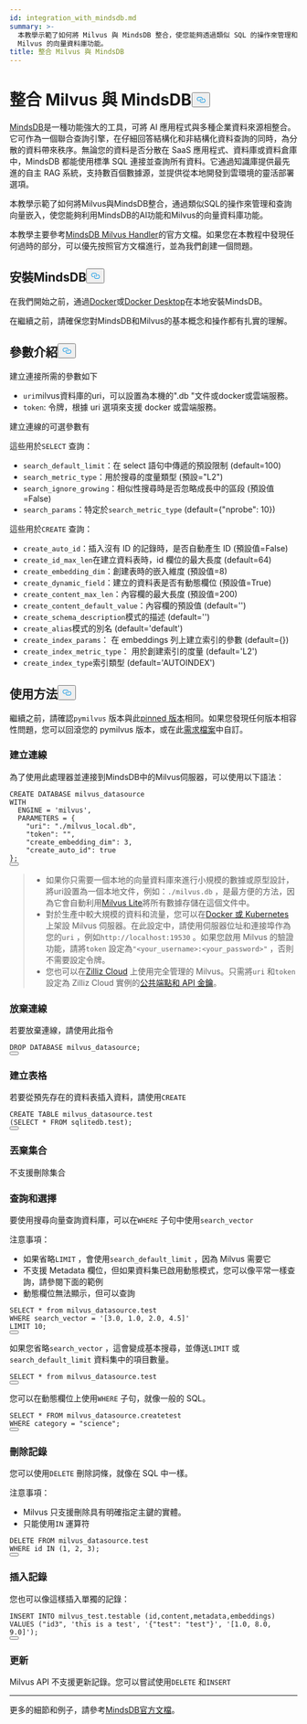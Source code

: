```yaml
---
id: integration_with_mindsdb.md
summary: >-
  本教學示範了如何將 Milvus 與 MindsDB 整合，使您能夠透過類似 SQL 的操作來管理和查詢向量嵌入，從而利用 MindsDB 的 AI 功能與
  Milvus 的向量資料庫功能。
title: 整合 Milvus 與 MindsDB
---
```

<h1 id="Integrate-Milvus-with-MindsDB" class="common-anchor-header">整合 Milvus 與 MindsDB<button data-href="#Integrate-Milvus-with-MindsDB" class="anchor-icon" translate="no">
      <svg translate="no"
        aria-hidden="true"
        focusable="false"
        height="20"
        version="1.1"
        viewBox="0 0 16 16"
        width="16"
      >
        <path
          fill="#0092E4"
          fill-rule="evenodd"
          d="M4 9h1v1H4c-1.5 0-3-1.69-3-3.5S2.55 3 4 3h4c1.45 0 3 1.69 3 3.5 0 1.41-.91 2.72-2 3.25V8.59c.58-.45 1-1.27 1-2.09C10 5.22 8.98 4 8 4H4c-.98 0-2 1.22-2 2.5S3 9 4 9zm9-3h-1v1h1c1 0 2 1.22 2 2.5S13.98 12 13 12H9c-.98 0-2-1.22-2-2.5 0-.83.42-1.64 1-2.09V6.25c-1.09.53-2 1.84-2 3.25C6 11.31 7.55 13 9 13h4c1.45 0 3-1.69 3-3.5S14.5 6 13 6z"
        ></path>
      </svg>
    </button></h1><p><a href="https://docs.mindsdb.com/what-is-mindsdb">MindsDB</a>是一種功能強大的工具，可將 AI 應用程式與多種企業資料來源相整合。它可作為一個聯合查詢引擎，在仔細回答結構化和非結構化資料查詢的同時，為分散的資料帶來秩序。無論您的資料是否分散在 SaaS 應用程式、資料庫或資料倉庫中，MindsDB 都能使用標準 SQL 連接並查詢所有資料。它通過知識庫提供最先進的自主 RAG 系統，支持數百個數據源，並提供從本地開發到雲環境的靈活部署選項。</p>
<p>本教學示範了如何將Milvus與MindsDB整合，通過類似SQL的操作來管理和查詢向量嵌入，使您能夠利用MindsDB的AI功能和Milvus的向量資料庫功能。</p>
<div class="alert note">
<p>本教學主要參考<a href="https://github.com/mindsdb/mindsdb/tree/main/mindsdb/integrations/handlers/milvus_handler">MindsDB Milvus Handler</a>的官方文檔。如果您在本教程中發現任何過時的部分，可以優先按照官方文檔進行，並為我們創建一個問題。</p>
</div>
<h2 id="Install-MindsDB" class="common-anchor-header">安裝MindsDB<button data-href="#Install-MindsDB" class="anchor-icon" translate="no">
      <svg translate="no"
        aria-hidden="true"
        focusable="false"
        height="20"
        version="1.1"
        viewBox="0 0 16 16"
        width="16"
      >
        <path
          fill="#0092E4"
          fill-rule="evenodd"
          d="M4 9h1v1H4c-1.5 0-3-1.69-3-3.5S2.55 3 4 3h4c1.45 0 3 1.69 3 3.5 0 1.41-.91 2.72-2 3.25V8.59c.58-.45 1-1.27 1-2.09C10 5.22 8.98 4 8 4H4c-.98 0-2 1.22-2 2.5S3 9 4 9zm9-3h-1v1h1c1 0 2 1.22 2 2.5S13.98 12 13 12H9c-.98 0-2-1.22-2-2.5 0-.83.42-1.64 1-2.09V6.25c-1.09.53-2 1.84-2 3.25C6 11.31 7.55 13 9 13h4c1.45 0 3-1.69 3-3.5S14.5 6 13 6z"
        ></path>
      </svg>
    </button></h2><p>在我們開始之前，通過<a href="https://docs.mindsdb.com/setup/self-hosted/docker">Docker</a>或<a href="https://docs.mindsdb.com/setup/self-hosted/docker-desktop">Docker Desktop</a>在本地安裝MindsDB。</p>
<p>在繼續之前，請確保您對MindsDB和Milvus的基本概念和操作都有扎實的理解。</p>
<h2 id="Arguments-Introduction" class="common-anchor-header">參數介紹<button data-href="#Arguments-Introduction" class="anchor-icon" translate="no">
      <svg translate="no"
        aria-hidden="true"
        focusable="false"
        height="20"
        version="1.1"
        viewBox="0 0 16 16"
        width="16"
      >
        <path
          fill="#0092E4"
          fill-rule="evenodd"
          d="M4 9h1v1H4c-1.5 0-3-1.69-3-3.5S2.55 3 4 3h4c1.45 0 3 1.69 3 3.5 0 1.41-.91 2.72-2 3.25V8.59c.58-.45 1-1.27 1-2.09C10 5.22 8.98 4 8 4H4c-.98 0-2 1.22-2 2.5S3 9 4 9zm9-3h-1v1h1c1 0 2 1.22 2 2.5S13.98 12 13 12H9c-.98 0-2-1.22-2-2.5 0-.83.42-1.64 1-2.09V6.25c-1.09.53-2 1.84-2 3.25C6 11.31 7.55 13 9 13h4c1.45 0 3-1.69 3-3.5S14.5 6 13 6z"
        ></path>
      </svg>
    </button></h2><p>建立連接所需的參數如下</p>
<ul>
<li><code translate="no">uri</code>milvus資料庫的uri，可以設置為本機的".db "文件或docker或雲端服務。</li>
<li><code translate="no">token</code>: 令牌，根據 uri 選項來支援 docker 或雲端服務。</li>
</ul>
<p>建立連線的可選參數有</p>
<p>這些用於<code translate="no">SELECT</code> 查詢：</p>
<ul>
<li><code translate="no">search_default_limit</code>：在 select 語句中傳遞的預設限制 (default=100)</li>
<li><code translate="no">search_metric_type</code>：用於搜尋的度量類型 (預設=&quot;L2&quot;)</li>
<li><code translate="no">search_ignore_growing</code>：相似性搜尋時是否忽略成長中的區段 (預設值=False)</li>
<li><code translate="no">search_params</code>：特定於<code translate="no">search_metric_type</code> (default={&quot;nprobe&quot;: 10})</li>
</ul>
<p>這些用於<code translate="no">CREATE</code> 查詢：</p>
<ul>
<li><code translate="no">create_auto_id</code>：插入沒有 ID 的記錄時，是否自動產生 ID (預設值=False)</li>
<li><code translate="no">create_id_max_len</code>在建立資料表時，id 欄位的最大長度 (default=64)</li>
<li><code translate="no">create_embedding_dim</code>：創建表時的嵌入維度 (預設值=8)</li>
<li><code translate="no">create_dynamic_field</code>：建立的資料表是否有動態欄位 (預設值=True)</li>
<li><code translate="no">create_content_max_len</code>：內容欄的最大長度 (預設值=200)</li>
<li><code translate="no">create_content_default_value</code>：內容欄的預設值 (default='')</li>
<li><code translate="no">create_schema_description</code>模式的描述 (default='')</li>
<li><code translate="no">create_alias</code>模式的別名 (default='default')</li>
<li><code translate="no">create_index_params</code>： 在 embeddings 列上建立索引的參數 (default={})</li>
<li><code translate="no">create_index_metric_type</code>： 用於創建索引的度量 (default='L2')</li>
<li><code translate="no">create_index_type</code>索引類型 (default='AUTOINDEX')</li>
</ul>
<h2 id="Usage" class="common-anchor-header">使用方法<button data-href="#Usage" class="anchor-icon" translate="no">
      <svg translate="no"
        aria-hidden="true"
        focusable="false"
        height="20"
        version="1.1"
        viewBox="0 0 16 16"
        width="16"
      >
        <path
          fill="#0092E4"
          fill-rule="evenodd"
          d="M4 9h1v1H4c-1.5 0-3-1.69-3-3.5S2.55 3 4 3h4c1.45 0 3 1.69 3 3.5 0 1.41-.91 2.72-2 3.25V8.59c.58-.45 1-1.27 1-2.09C10 5.22 8.98 4 8 4H4c-.98 0-2 1.22-2 2.5S3 9 4 9zm9-3h-1v1h1c1 0 2 1.22 2 2.5S13.98 12 13 12H9c-.98 0-2-1.22-2-2.5 0-.83.42-1.64 1-2.09V6.25c-1.09.53-2 1.84-2 3.25C6 11.31 7.55 13 9 13h4c1.45 0 3-1.69 3-3.5S14.5 6 13 6z"
        ></path>
      </svg>
    </button></h2><p>繼續之前，請確認<code translate="no">pymilvus</code> 版本與此<a href="https://github.com/mindsdb/mindsdb/blob/main/mindsdb/integrations/handlers/milvus_handler/requirements.txt">pinned 版本</a>相同。如果您發現任何版本相容性問題，您可以回滾您的 pymilvus 版本，或在此<a href="https://github.com/mindsdb/mindsdb/tree/main/mindsdb/integrations/handlers/milvus_handler">需求檔案</a>中自訂。</p>
<h3 id="Creating-connection" class="common-anchor-header">建立連線</h3><p>為了使用此處理器並連接到MindsDB中的Milvus伺服器，可以使用以下語法：</p>
<pre><code translate="no" class="language-sql">CREATE DATABASE milvus_datasource
<span class="hljs-type">WITH</span>
  <span class="hljs-variable">ENGINE</span> <span class="hljs-operator">=</span> <span class="hljs-string">&#x27;milvus&#x27;</span>,
  PARAMETERS = {
    <span class="hljs-string">&quot;uri&quot;</span>: <span class="hljs-string">&quot;./milvus_local.db&quot;</span>,
    <span class="hljs-string">&quot;token&quot;</span>: <span class="hljs-string">&quot;&quot;</span>,
    <span class="hljs-string">&quot;create_embedding_dim&quot;</span>: <span class="hljs-number">3</span>,
    <span class="hljs-string">&quot;create_auto_id&quot;</span>: <span class="hljs-literal">true</span>
};
<button class="copy-code-btn"></button></code></pre>
<blockquote>
<ul>
<li>如果你只需要一個本地的向量資料庫來進行小規模的數據或原型設計，將uri設置為一個本地文件，例如：<code translate="no">./milvus.db</code> ，是最方便的方法，因為它會自動利用<a href="https://milvus.io/docs/milvus_lite.md">Milvus Lite</a>將所有數據存儲在這個文件中。</li>
<li>對於生產中較大規模的資料和流量，您可以在<a href="https://milvus.io/docs/install-overview.md">Docker 或 Kubernetes</a> 上架設 Milvus 伺服器。在此設定中，請使用伺服器位址和連接埠作為您的<code translate="no">uri</code> ，例如<code translate="no">http://localhost:19530</code> 。如果您啟用 Milvus 的驗證功能，請將<code translate="no">token</code> 設定為<code translate="no">&quot;&lt;your_username&gt;:&lt;your_password&gt;&quot;</code> ，否則不需要設定令牌。</li>
<li>您也可以在<a href="https://zilliz.com/cloud">Zilliz Cloud</a> 上使用完全管理的 Milvus。只需將<code translate="no">uri</code> 和<code translate="no">token</code> 設定為 Zilliz Cloud 實例的<a href="https://docs.zilliz.com/docs/on-zilliz-cloud-console#cluster-details">公共端點和 API 金鑰</a>。</li>
</ul>
</blockquote>
<h3 id="Dropping-connection" class="common-anchor-header">放棄連線</h3><p>若要放棄連線，請使用此指令</p>
<pre><code translate="no" class="language-sql">DROP DATABASE milvus_datasource;
<button class="copy-code-btn"></button></code></pre>
<h3 id="Creating-tables" class="common-anchor-header">建立表格</h3><p>若要從預先存在的資料表插入資料，請使用<code translate="no">CREATE</code></p>
<pre><code translate="no" class="language-sql">CREATE TABLE milvus_datasource.test
(SELECT * FROM sqlitedb.test);
<button class="copy-code-btn"></button></code></pre>
<h3 id="Dropping-collections" class="common-anchor-header">丟棄集合</h3><p>不支援刪除集合</p>
<h3 id="Querying-and-selecting" class="common-anchor-header">查詢和選擇</h3><p>要使用搜尋向量查詢資料庫，可以在<code translate="no">WHERE</code> 子句中使用<code translate="no">search_vector</code> </p>
<p>注意事項：</p>
<ul>
<li>如果省略<code translate="no">LIMIT</code> ，會使用<code translate="no">search_default_limit</code> ，因為 Milvus 需要它</li>
<li>不支援 Metadata 欄位，但如果資料集已啟用動態模式，您可以像平常一樣查詢，請參閱下面的範例</li>
<li>動態欄位無法顯示，但可以查詢</li>
</ul>
<pre><code translate="no" class="language-sql"><span class="hljs-variable constant_">SELECT</span> * <span class="hljs-keyword">from</span> milvus_datasource.<span class="hljs-property">test</span>
<span class="hljs-variable constant_">WHERE</span> search_vector = <span class="hljs-string">&#x27;[3.0, 1.0, 2.0, 4.5]&#x27;</span>
<span class="hljs-variable constant_">LIMIT</span> <span class="hljs-number">10</span>;
<button class="copy-code-btn"></button></code></pre>
<p>如果您省略<code translate="no">search_vector</code> ，這會變成基本搜尋，並傳送<code translate="no">LIMIT</code> 或<code translate="no">search_default_limit</code> 資料集中的項目數量。</p>
<pre><code translate="no" class="language-sql"><span class="hljs-variable constant_">SELECT</span> * <span class="hljs-keyword">from</span> milvus_datasource.<span class="hljs-property">test</span>
<button class="copy-code-btn"></button></code></pre>
<p>您可以在動態欄位上使用<code translate="no">WHERE</code> 子句，就像一般的 SQL。</p>
<pre><code translate="no" class="language-sql">SELECT * FROM milvus_datasource.createtest
<span class="hljs-type">WHERE</span> <span class="hljs-variable">category</span> <span class="hljs-operator">=</span> <span class="hljs-string">&quot;science&quot;</span>;
<button class="copy-code-btn"></button></code></pre>
<h3 id="Deleting-records" class="common-anchor-header">刪除記錄</h3><p>您可以使用<code translate="no">DELETE</code> 刪除詞條，就像在 SQL 中一樣。</p>
<p>注意事項：</p>
<ul>
<li>Milvus 只支援刪除具有明確指定主鍵的實體。</li>
<li>只能使用<code translate="no">IN</code> 運算符</li>
</ul>
<pre><code translate="no" class="language-sql">DELETE FROM milvus_datasource.test
WHERE <span class="hljs-built_in">id</span> IN (<span class="hljs-number">1</span>, <span class="hljs-number">2</span>, <span class="hljs-number">3</span>);
<button class="copy-code-btn"></button></code></pre>
<h3 id="Inserting-records" class="common-anchor-header">插入記錄</h3><p>您也可以像這樣插入單獨的記錄：</p>
<pre><code translate="no" class="language-sql">INSERT INTO milvus_test.testable (<span class="hljs-built_in">id</span>,content,metadata,embeddings)
VALUES (<span class="hljs-string">&quot;id3&quot;</span>, <span class="hljs-string">&#x27;this is a test&#x27;</span>, <span class="hljs-string">&#x27;{&quot;test&quot;: &quot;test&quot;}&#x27;</span>, <span class="hljs-string">&#x27;[1.0, 8.0, 9.0]&#x27;</span>);
<button class="copy-code-btn"></button></code></pre>
<h3 id="Updating" class="common-anchor-header">更新</h3><p>Milvus API 不支援更新記錄。您可以嘗試使用<code translate="no">DELETE</code> 和<code translate="no">INSERT</code></p>
<hr>
<p>更多的細節和例子，請參考<a href="https://docs.mindsdb.com/what-is-mindsdb">MindsDB官方文檔</a>。</p>
